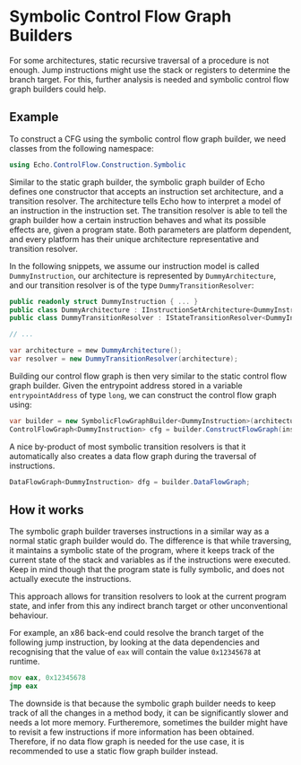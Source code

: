 Symbolic Control Flow Graph Builders
====================================

For some architectures, static recursive traversal of a procedure is not enough. Jump instructions might use the stack or registers to determine the branch target. For this, further analysis is needed and symbolic control flow graph builders could help.

Example
-------

To construct a CFG using the symbolic control flow graph builder, we need classes from the following namespace:

```csharp
using Echo.ControlFlow.Construction.Symbolic
```

Similar to the static graph builder, the symbolic graph builder of Echo defines one constructor that accepts an instruction set architecture, and a transition resolver. The architecture tells Echo how to interpret a model of an instruction in the instruction set. The transition resolver is able to tell the graph builder how a certain instruction behaves and what its possible effects are, given a program state. Both parameters are platform dependent, and every platform has their unique architecture representative and transition resolver.

In the following snippets, we assume our instruction model is called `DummyInstruction`, our architecture is represented by `DummyArchitecture`, and our transition resolver is of the type `DummyTransitionResolver`:

```csharp
public readonly struct DummyInstruction { ... } 
public class DummyArchitecture : IInstructionSetArchitecture<DummyInstruction> { ... }
public class DummyTransitionResolver : IStateTransitionResolver<DummyInstruction> { ... }

// ...

var architecture = mew DummyArchitecture();
var resolver = new DummyTransitionResolver(architecture);
```

Building our control flow graph is then very similar to the static control flow graph builder. Given the entrypoint address stored in a variable `entrypointAddress` of type `long`, we can construct the control flow graph using:

```csharp
var builder = new SymbolicFlowGraphBuilder<DummyInstruction>(architecture, resolver);
ControlFlowGraph<DummyInstruction> cfg = builder.ConstructFlowGraph(instructions, entrypointAddress);

```

A nice by-product of most symbolic transition resolvers is that it automatically also creates a data flow graph during the traversal of instructions.

```csharp
DataFlowGraph<DummyInstruction> dfg = builder.DataFlowGraph;
```

How it works
-------------

The symbolic graph builder traverses instructions in a similar way as a normal static graph builder would do. The difference is that while traversing, it maintains a symbolic state of the program, where it keeps track of the current state of the stack and variables as if the instructions were executed. Keep in mind though that the program state is fully symbolic, and does not actually execute the instructions.

This approach allows for transition resolvers to look at the current program state, and infer from this any indirect branch target or other unconventional behaviour.

For example, an x86 back-end could resolve the branch target of the following jump instruction, by looking at the data dependencies and recognising that the value of `eax` will contain the value `0x12345678` at runtime.

```asm
mov eax, 0x12345678
jmp eax
```

The downside is that because the symbolic graph builder needs to keep track of all the changes in a method body, it can be significantly slower and needs a lot more memory. Furtheremore, sometimes the builder might have to revisit a few instructions if more information has been obtained. Therefore, if no data flow graph is needed for the use case, it is recommended to use a static flow graph builder instead.